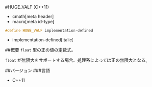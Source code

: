 #HUGE_VALF (C++11)
* cmath[meta header]
* macro[meta id-type]

```cpp
#define HUGE_VALF implementation-defined
```
* implementation-defined[italic]

##概要
`float` 型の正の値の定数式。

`float` が無限大をサポートする場合、処理系によっては正の無限大となる。


##バージョン
###言語
- C++11
